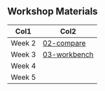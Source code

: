 ## Workshop Materials


| Col1 | Col2 |
|------|------|
| Week 2 | [02-compare](workshop/02-compare) |
| Week 3 |  [03-workbench](workshop/03-workbench)    |
| Week 4 |      |
| Week 5 |      |

